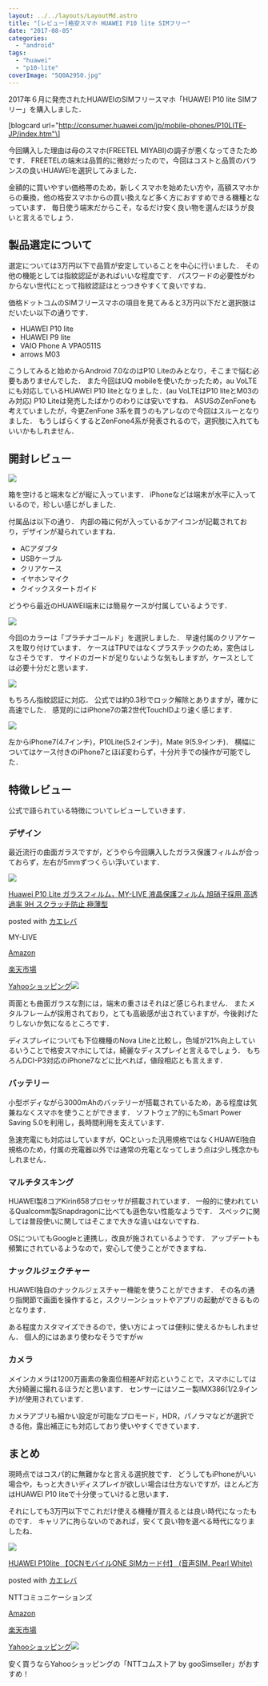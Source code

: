 ```yaml
---
layout: ../../layouts/LayoutMd.astro
title: "[レビュー]格安スマホ HUAWEI P10 lite SIMフリー"
date: "2017-08-05"
categories: 
  - "android"
tags: 
  - "huawei"
  - "p10-lite"
coverImage: "5Q0A2950.jpg"
---
```


2017年６月に発売されたHUAWEIのSIMフリースマホ「HUAWEI P10 lite SIMフリー」を購入しました．

\[blogcard url="http://consumer.huawei.com/jp/mobile-phones/P10LITE-JP/index.htm"\]

今回購入した理由は母のスマホ(FREETEL MIYABI)の調子が悪くなってきたためです． FREETELの端末は品質的に微妙だったので，今回はコストと品質のバランスの良いHUAWEIを選択してみました．

金額的に買いやすい価格帯のため，新しくスマホを始めたい方や，高額スマホからの乗換，他の格安スマホからの買い換えなど多く方におすすめできる機種となっています． 毎日使う端末だからこそ，なるだけ安く良い物を選んだほうが良いと言えるでしょう．

## 製品選定について

選定については3万円以下で品質が安定していることを中心に行いました． その他の機能としては指紋認証があればいいな程度です． パスワードの必要性がわからない世代にとって指紋認証はとっつきやすくて良いですね．

価格ドットコムのSIMフリースマホの項目を見てみると3万円以下だと選択肢はだいたい以下の通りです．

- HUAWEI P10 lite
- HUAWEI P9 lite
- VAIO Phone A VPA0511S
- arrows M03

こうしてみると始めからAndroid 7.0なのはP10 Liteのみとなり，そこまで悩む必要もありませんでした． また今回はUQ mobileを使いたかったため，au VoLTEにも対応しているHUAWEI P10 liteとなりました．(au VoLTEはP10 liteとM03のみ対応) P10 Liteは発売したばかりのわりには安いですね． ASUSのZenFoneも考えていましたが，今更ZenFone 3系を買うのもアレなので今回はスルーとなりました． もうしばらくするとZenFone4系が発表されるので，選択肢に入れてもいいかもしれません．

## 開封レビュー

[![](/archive/images/5Q0A2948.jpg)](https://mizuka123.net/gallery/20170802_HUAWEI%20P10%20lite%20SIM%E3%83%95%E3%83%AA%E3%83%BC/index.html)

箱を空けると端末などが縦に入っています． iPhoneなどは端末が水平に入っているので，珍しい感じがしました．

付属品は以下の通り． 内部の箱に何が入っているかアイコンが記載されており，デザインが凝られていますね．

- ACアダプタ
- USBケーブル
- クリアケース
- イヤホンマイク
- クイックスタートガイド

どうやら最近のHUAWEI端末には簡易ケースが付属しているようです．

[![](/archive/images/5Q0A2950.jpg)](https://mizuka123.net/gallery/20170802_HUAWEI%20P10%20lite%20SIM%E3%83%95%E3%83%AA%E3%83%BC/index.html)

今回のカラーは「プラチナゴールド」を選択しました． 早速付属のクリアケースを取り付けています． ケースはTPUではなくプラスチックのため，変色はしなさそうです． サイドのガードが足りないような気もしますが，ケースとしては必要十分だと思います．

[![](/archive/images/5Q0A2951.jpg)](https://mizuka123.net/gallery/20170802_HUAWEI%20P10%20lite%20SIM%E3%83%95%E3%83%AA%E3%83%BC/index.html)

もちろん指紋認証に対応． 公式では約0.3秒でロック解除とありますが，確かに高速でした． 感覚的にはiPhone7の第2世代TouchIDより速く感じます．

[![](/archive/images/5Q0A2956.jpg)](https://mizuka123.net/gallery/20170802_HUAWEI%20P10%20lite%20SIM%E3%83%95%E3%83%AA%E3%83%BC/index.html)

左からiPhone7(4.7インチ)，P10Lite(5.2インチ)，Mate 9(5.9インチ)． 横幅についてはケース付きのiPhone7とほぼ変わらず，十分片手での操作が可能でした．

## 特徴レビュー

公式で語られている特徴についてレビューしていきます．

### デザイン

最近流行の曲面ガラスですが，どうやら今回購入したガラス保護フィルムが合っておらず，左右が5mmずつくらい浮いています．

[![](/archive/images/51Kb8kWeRTL._SL160_.jpg)](http://www.amazon.co.jp/exec/obidos/ASIN/B073PPJZQ6/mizuka123-22/)

[Huawei P10 Lite ガラスフィルム，MY-LIVE 液晶保護フィルム 旭硝子採用 高透過率 9H スクラッチ防止 極薄型](http://www.amazon.co.jp/exec/obidos/ASIN/B073PPJZQ6/mizuka123-22/)

posted with [カエレバ](http://kaereba.com)

MY-LIVE

[Amazon](http://www.amazon.co.jp/gp/search?keywords=Huawei%20P10%20Lite%20%E3%82%AC%E3%83%A9%E3%82%B9%E3%83%95%E3%82%A3%E3%83%AB%E3%83%A0%EF%BC%8CMY-LIVE%20%E6%B6%B2%E6%99%B6%E4%BF%9D%E8%AD%B7%E3%83%95%E3%82%A3%E3%83%AB%E3%83%A0%20%E6%97%AD%E7%A1%9D%E5%AD%90%E6%8E%A1%E7%94%A8%20%E9%AB%98%E9%80%8F%E9%81%8E%E7%8E%87%209H%20%E3%82%B9%E3%82%AF%E3%83%A9%E3%83%83%E3%83%81%E9%98%B2%E6%AD%A2%20%E6%A5%B5%E8%96%84%E5%9E%8B&__mk_ja_JP=%E3%82%AB%E3%82%BF%E3%82%AB%E3%83%8A&tag=mizuka123-22)

[楽天市場](https://hb.afl.rakuten.co.jp/hgc/032b53ee.4b34c5ee.0f4a541e.f440145e/?pc=http%3A%2F%2Fsearch.rakuten.co.jp%2Fsearch%2Fmall%2FHuawei%2520P10%2520Lite%2520%25E3%2582%25AC%25E3%2583%25A9%25E3%2582%25B9%25E3%2583%2595%25E3%2582%25A3%25E3%2583%25AB%25E3%2583%25A0%25EF%25BC%258CMY-LIVE%2520%25E6%25B6%25B2%25E6%2599%25B6%25E4%25BF%259D%25E8%25AD%25B7%25E3%2583%2595%25E3%2582%25A3%25E3%2583%25AB%25E3%2583%25A0%2520%25E6%2597%25AD%25E7%25A1%259D%25E5%25AD%2590%25E6%258E%25A1%25E7%2594%25A8%2520%25E9%25AB%2598%25E9%2580%258F%25E9%2581%258E%25E7%258E%2587%25209H%2520%25E3%2582%25B9%25E3%2582%25AF%25E3%2583%25A9%25E3%2583%2583%25E3%2583%2581%25E9%2598%25B2%25E6%25AD%25A2%2520%25E6%25A5%25B5%25E8%2596%2584%25E5%259E%258B%2F-%2Ff.1-p.1-s.1-sf.0-st.A-v.2%3Fx%3D0%26scid%3Daf_ich_link_urltxt%26m%3Dhttp%3A%2F%2Fm.rakuten.co.jp%2F)

[Yahooショッピング![](//ad.jp.ap.valuecommerce.com/servlet/gifbanner?sid=3066752&pid=881990642)](//ck.jp.ap.valuecommerce.com/servlet/referral?sid=3066752&pid=881990642&vc_url=http%3A%2F%2Fsearch.shopping.yahoo.co.jp%2Fsearch%3Fp%3DHuawei%2520P10%2520Lite%2520%25E3%2582%25AC%25E3%2583%25A9%25E3%2582%25B9%25E3%2583%2595%25E3%2582%25A3%25E3%2583%25AB%25E3%2583%25A0%25EF%25BC%258CMY-LIVE%2520%25E6%25B6%25B2%25E6%2599%25B6%25E4%25BF%259D%25E8%25AD%25B7%25E3%2583%2595%25E3%2582%25A3%25E3%2583%25AB%25E3%2583%25A0%2520%25E6%2597%25AD%25E7%25A1%259D%25E5%25AD%2590%25E6%258E%25A1%25E7%2594%25A8%2520%25E9%25AB%2598%25E9%2580%258F%25E9%2581%258E%25E7%258E%2587%25209H%2520%25E3%2582%25B9%25E3%2582%25AF%25E3%2583%25A9%25E3%2583%2583%25E3%2583%2581%25E9%2598%25B2%25E6%25AD%25A2%2520%25E6%25A5%25B5%25E8%2596%2584%25E5%259E%258B&vcptn=kaereba)

両面とも曲面ガラスな割には，端末の重さはそれほど感じられません． またメタルフレームが採用されており，とても高級感が出されていますが，今後剥げたりしないか気になるところです．

ディスプレイについても下位機種のNova Liteと比較し，色域が21%向上しているいうことで格安スマホにしては，綺麗なディスプレイと言えるでしょう． もちろんDCI-P3対応のiPhone7などに比べれば，値段相応とも言えます．

### バッテリー

小型ボディながら3000mAhのバッテリーが搭載されているため，ある程度は気兼ねなくスマホを使うことができます． ソフトウェア的にもSmart Power Saving 5.0を利用し，長時間利用を支えています．

急速充電にも対応はしていますが，QCといった汎用規格ではなくHUAWEI独自規格のため，付属の充電器以外では通常の充電となってしまう点は少し残念かもしれません．

### マルチタスキング

HUAWEI製8コアKirin658プロセッサが搭載されています． 一般的に使われているQualcomm製Snapdragonに比べても遜色ない性能なようです． スペックに関しては普段使いに関してはそこまで大きな違いはないですね．

OSについてもGoogleと連携し，改良が施されているようです． アップデートも頻繁にされているようなので，安心して使うことができますね．

### ナックルジェクチャー

HUAWEI独自のナックルジェスチャー機能を使うことができます． その名の通り指関節で画面を操作すると，スクリーンショットやアプリの起動ができるものとなります．

ある程度カスタマイズできるので，使い方によっては便利に使えるかもしれません． 個人的にはあまり使わなそうですがｗ

### カメラ

メインカメラは1200万画素の象面位相差AF対応ということで，スマホにしては大分綺麗に撮れるほうだと思います． センサーにはソニー製IMX386(1/2.9インチ)が使用されています．

カメラアプリも細かい設定が可能なプロモード，HDR，パノラマなどが選択できる他，露出補正にも対応しており使いやすくできています．

## まとめ

現時点ではコスパ的に無難かなと言える選択肢です． どうしてもiPhoneがいい場合や，もっと大きいディスプレイが欲しい場合は仕方ないですが，ほとんど方はHUAWEI P10 liteで十分使っていけると思います．

それにしても3万円以下でこれだけ使える機種が買えるとは良い時代になったものです． キャリアに拘らないのであれば，安くて良い物を選べる時代になりましたね．

[![](/archive/images/41oV81C6RkL._SL160_.jpg)](http://www.amazon.co.jp/exec/obidos/ASIN/B071FGCSX8/mizuka123-22/)

[HUAWEI P10lite 【OCNモバイルONE SIMカード付】 (音声SIM, Pearl White)](http://www.amazon.co.jp/exec/obidos/ASIN/B071FGCSX8/mizuka123-22/)

posted with [カエレバ](http://kaereba.com)

NTTコミュニケーションズ

[Amazon](http://www.amazon.co.jp/gp/search?keywords=HUAWEI%20P10lite%20%E3%80%90OCN%E3%83%A2%E3%83%90%E3%82%A4%E3%83%ABONE%20SIM%E3%82%AB%E3%83%BC%E3%83%89%E4%BB%98%E3%80%91%20%28%E9%9F%B3%E5%A3%B0SIM%2C%20Pearl%20White%29&__mk_ja_JP=%E3%82%AB%E3%82%BF%E3%82%AB%E3%83%8A&tag=mizuka123-22)

[楽天市場](https://hb.afl.rakuten.co.jp/hgc/032b53ee.4b34c5ee.0f4a541e.f440145e/?pc=http%3A%2F%2Fsearch.rakuten.co.jp%2Fsearch%2Fmall%2FHUAWEI%2520P10lite%2520%25E3%2580%2590OCN%25E3%2583%25A2%25E3%2583%2590%25E3%2582%25A4%25E3%2583%25ABONE%2520SIM%25E3%2582%25AB%25E3%2583%25BC%25E3%2583%2589%25E4%25BB%2598%25E3%2580%2591%2520%2528%25E9%259F%25B3%25E5%25A3%25B0SIM%252C%2520Pearl%2520White%2529%2F-%2Ff.1-p.1-s.1-sf.0-st.A-v.2%3Fx%3D0%26scid%3Daf_ich_link_urltxt%26m%3Dhttp%3A%2F%2Fm.rakuten.co.jp%2F)

[Yahooショッピング![](//ad.jp.ap.valuecommerce.com/servlet/gifbanner?sid=3066752&pid=881990642)](//ck.jp.ap.valuecommerce.com/servlet/referral?sid=3066752&pid=881990642&vc_url=http%3A%2F%2Fsearch.shopping.yahoo.co.jp%2Fsearch%3Fp%3DHUAWEI%2520P10lite%2520%25E3%2580%2590OCN%25E3%2583%25A2%25E3%2583%2590%25E3%2582%25A4%25E3%2583%25ABONE%2520SIM%25E3%2582%25AB%25E3%2583%25BC%25E3%2583%2589%25E4%25BB%2598%25E3%2580%2591%2520%2528%25E9%259F%25B3%25E5%25A3%25B0SIM%252C%2520Pearl%2520White%2529&vcptn=kaereba)

安く買うならYahooショッピングの「NTTコムストア by gooSimseller」がおすすめ！
